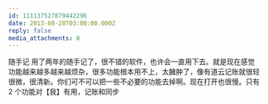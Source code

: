 ```yaml
---
id: 111137527879442296
date: 2013-08-28T03:00:00.000Z
reply: false
media_attachments: 0
---
```


随手记 用了两年的随手记了，很不错的软件，也许会一直用下去。就是现在感觉功能越来越多越来越烦杂，很多功能根本用不上，太臃肿了，像有道云记账就很轻很微，很清新。你们可不可以把一些不必要的功能去掉啊。现在打开也很慢。只有 2 个功能对【我】有用，记账和同步 ​​​​

